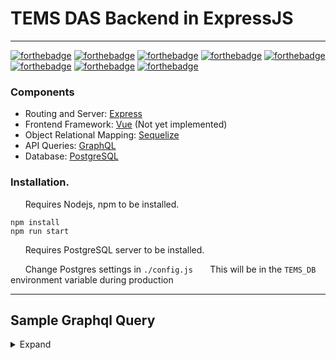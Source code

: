 # TEMS DAS Backend in ExpressJS
---

[![forthebadge](https://forthebadge.com/images/badges/fuck-it-ship-it.svg)](https://forthebadge.com)
[![forthebadge](https://forthebadge.com/images/badges/gluten-free.svg)](https://forthebadge.com)
[![forthebadge](https://forthebadge.com/images/badges/made-with-javascript.svg)](https://forthebadge.com)
[![forthebadge](https://forthebadge.com/images/badges/made-with-vue.svg)](https://forthebadge.com)
[![forthebadge](https://forthebadge.com/images/badges/made-with-python.svg)](https://forthebadge.com)
[![forthebadge](https://forthebadge.com/images/badges/made-with-c-sharp.svg)](https://forthebadge.com)
[![forthebadge](https://forthebadge.com/images/badges/certified-steve-bruhle.svg)](https://forthebadge.com)
[![forthebadge](https://forthebadge.com/images/badges/60-percent-of-the-time-works-every-time.svg)](https://forthebadge.com)

### Components
-  Routing and Server: [Express](https://expressjs.com/)
-  Frontend Framework: [Vue](https://vuejs.org/) (Not yet implemented)
-  Object Relational Mapping: [Sequelize](https://github.com/sequelize/sequelize)
-  API Queries: [GraphQL](https://graphql.org/)
-  Database: [PostgreSQL](https://www.postgresql.org/)

### Installation.

&nbsp;&nbsp;&nbsp;&nbsp;&nbsp;&nbsp;Requires Nodejs, npm to be installed.
```
npm install
npm run start
```

&nbsp;&nbsp;&nbsp;&nbsp;&nbsp;&nbsp;Requires PostgreSQL server to be installed.

&nbsp;&nbsp;&nbsp;&nbsp;&nbsp;&nbsp;Change Postgres settings in `./config.js`
&nbsp;&nbsp;&nbsp;&nbsp;&nbsp;&nbsp;This will be in the `TEMS_DB` environment variable during production

---

<h2>Sample Graphql Query</h2>

<details><summary>Expand</summary>
<pre>
  
```
{
  getTesterByName(name:"GRONK2") {
    id
    Slots{
      slotNumber
      Boards {
        boardId
      }
      Monitors {
        name
      }
      
    }
    Warnings {
      message
    }
    Faults {
      date
    }
  }
}
```

Will return 

```
{
  "data": {
    "getTesterByName": {
      "id": 1,
      "Slots": [
        {
          "slotNumber": 1,
          "Boards": [
            {
              "boardId": "0000-0000-0000"
            }
          ],
          "Monitors": [
            {
              "name": "Heat"
            }
          ]
        }
      ],
      "Warnings": [
        {
          "message": "Error!"
        }
      ],
      "Faults": [
        {
          "date": "Wed Jul 11 2018 01:44:41 GMT-0400 (Eastern Daylight Time)"
        }
      ]
    }
  }
}
```
</pre>
</details>
